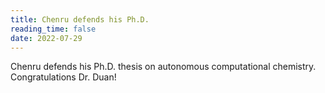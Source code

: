 ```yaml
---
title: Chenru defends his Ph.D.
reading_time: false
date: 2022-07-29
---
```


Chenru defends his Ph.D. thesis on autonomous computational chemistry. Congratulations Dr. Duan!

<!--more-->
